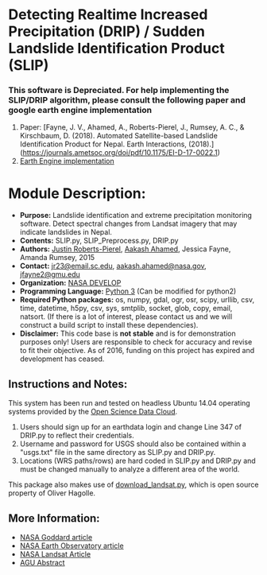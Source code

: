 # **D**etecting **R**ealtime **I**ncreased **P**recipitation (DRIP) / **S**udden **L**andslide **I**dentification **P**roduct (SLIP)

### This software is Depreciated. For help implementing the SLIP/DRIP algorithm, please consult the following paper and google earth engine implementation

1. Paper: [Fayne, J. V., Ahamed, A., Roberts-Pierel, J., Rumsey, A. C., & Kirschbaum, D. (2018). Automated Satellite-based Landslide Identification Product for Nepal. Earth Interactions, (2018).] (https://journals.ametsoc.org/doi/pdf/10.1175/EI-D-17-0022.1)
2. [Earth Engine implementation](https://code.earthengine.google.com/e7d6ab1fe9bd8aa8e11c22ecf39e1bb6)

# Module Description:

* __Purpose:__ Landslide identification and extreme precipitation monitoring software. Detect spectral changes from Landsat imagery that may indicate landslides in Nepal. 
* __Contents:__ SLIP.py, SLIP_Preprocess.py, DRIP.py 
* __Authors:__ [Justin Roberts-Pierel](http://github.com/jpierel14), [Aakash Ahamed](http://github.com/kashingtondc), Jessica Fayne, Amanda Rumsey, 2015 
* __Contact:__ jr23@email.sc.edu, aakash.ahamed@nasa.gov, jfayne2@gmu.edu
* __Organization:__ [NASA DEVELOP](http://develop.larc.nasa.gov/)
* __Programming Language:__ [Python 3](http://python.org) (Can be modified for python2)
* __Required Python packages:__ os, numpy, gdal, ogr, osr, scipy, urllib, csv, time, datetime, h5py, csv, sys, smtplib, socket, glob, copy, email, natsort. (If there is a lot of interest, please contact us and we will construct a build script to install these dependencies). 
* __Disclaimer:__ This code base is __not stable__ and is for demonstration purposes only! Users are responsible to check for accuracy and revise to fit their objective. As of 2016, funding on this project has expired and development has ceased.

## Instructions and Notes: 
This system has been run and tested on headless Ubuntu 14.04 operating systems provided by the [Open Science Data Cloud](opensciencedatacloud.org). 

1. Users should sign up for an earthdata login and change Line 347 of DRIP.py to reflect their credentials. 
2. Username and password for USGS should also be contained within a "usgs.txt" file in the same directory as SLIP.py and DRIP.py. 
3. Locations (WRS paths/rows) are hard coded in SLIP.py and DRIP.py and must be changed manually to analyze a different area of the world. 

This package also makes use of [download_landsat.py](https://github.com/olivierhagolle/LANDSAT-Download), which is open source property of Oliver Hagolle.

## More Information: 
* [NASA Goddard article](http://www.nasa.gov/feature/goddard/2016/using-nasa-data-to-detect-potential-landslides)
* [NASA Earth Observatory article](http://earthobservatory.nasa.gov/NaturalHazards/view.php?id=88319&src=nhrss)
* [NASA Landsat Article](http://landsat.gsfc.nasa.gov/?p=11770)
* [AGU Abstract](https://agu.confex.com/agu/fm15/webprogram/Paper74732.html)
